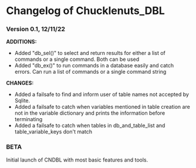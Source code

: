 # Changelog of Chucklenuts_DBL

### Version 0.1, **12/11/22**

**ADDITIONS:**

* Added "db_sel()" to select and return results for either a list of commands or a single command. Both can be used
* Added "db_ex()" to run commands in a database easily and catch errors. Can run a list of commands or a single command string

**CHANGES:**
* Added a failsafe to find and inform user of table names not accepted by Sqlite.
* Added a failsafe to catch when variables mentioned in table creation are not in the variable dictionary
	and prints the information before terminating
* Added a failsafe to catch when tables in db_and_table_list and table_variable_keys don't match


### BETA

Initial launch of CNDBL with most basic features and tools.

